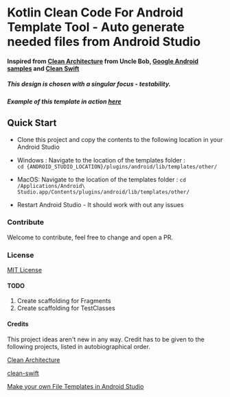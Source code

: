 #  Kotlin Clean Code For Android Template Tool - Auto generate needed files from Android Studio
#### Inspired from [Clean Architecture][1] from Uncle Bob, [Google Android samples][3]  and [Clean Swift][2]
##### This design is chosen with a singular focus - testability.
##### Example of this template in action [here][5]

## Quick Start
*  Clone this project and copy the contents to the following location in your Android Studio

* Windows : Navigate to the location of the templates folder :  
         ```
         cd {ANDROID_STUDIO_LOCATION}/plugins/android/lib/templates/other/
         ```

* MacOS:  Navigate to the location of the templates folder :
        ```
        cd /Applications/Android\ Studio.app/Contents/plugins/android/lib/templates/other/
        ```

*  Restart Android Studio - It should work with out any issues


### Contribute
Welcome to contribute, feel free to change and open a PR.

### License
[MIT License][6]

#### TODO
1. Create scaffolding for Fragments
2. Create scaffolding for TestClasses



#### Credits
This project ideas aren't new in any way. Credit has to be given to the following projects, listed in autobiographical order.

[Clean Architecture][1]

[clean-swift][2]

[Make your own File Templates in Android Studio][4]



[1]: https://8thlight.com/blog/uncle-bob/2012/08/13/the-clean-architecture.html
[2]: http://clean-swift.com
[3]: https://github.com/googlesamples/android-testing
[4]: https://riggaroo.co.za/custom-file-templates-android-studio/
[5]: https://github.com/kmmraj/android-clean-code
[6]: ./LICENSE
